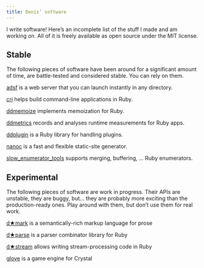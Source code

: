 ```yaml
---
title: Denis’ software
---
```


I write software! Here’s an incomplete list of the stuff I made and am working on. All of it is freely available as open source under the MIT license.

## Stable

The following pieces of software have been around for a significant amount of time, are battle-tested and considered stable. You can rely on them.

[adsf](https://github.com/ddfreyne/adsf) is a web server that you can launch instantly in any directory.

[cri](https://github.com/ddfreyne/cri) helps build command-line applications in Ruby.

[ddmemoize](https://github.com/ddfreyne/ddmemoize) implements memoization for Ruby.

[ddmetrics](https://github.com/ddfreyne/ddmetrics) records and analyses runtime measurements for Ruby apps.

[ddplugin](https://github.com/ddfreyne/ddplugin) is a Ruby library for handling plugins.

[nanoc](https://nanoc.ws) is a fast and flexible static-site generator.

[slow_enumerator_tools](https://github.com/ddfreyne/slow_enumerator_tools) supports merging, buffering, … Ruby enumerators.

## Experimental

The following pieces of software are work in progress. Their APIs are unstable, they are buggy, but… they are probably more exciting than the production-ready ones. Play around with them, but don’t use them for real work.

[d★mark](https://github.com/ddfreyne/d-mark) is a semantically-rich markup language for prose

[d★parse](https://github.com/ddfreyne/d-parse) is a parser combinator library for Ruby

[d★stream](https://github.com/ddfreyne/d-stream) allows writing stream-processing code in Ruby

[glove](https://github.com/ddfreyne/glove) is a game engine for Crystal
